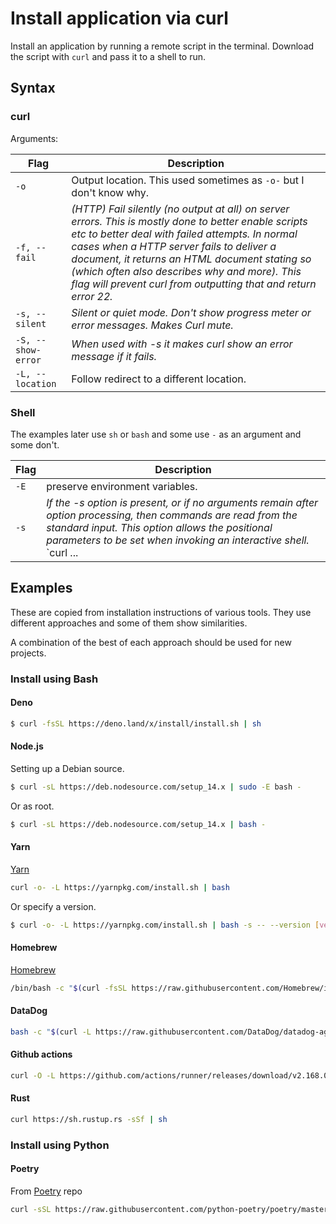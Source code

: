 # Install application via curl


Install an application by running a remote script in the terminal. Download the script with `curl` and pass it to a shell to run.


## Syntax

### curl

Arguments:

Flag | Description
---  | ---
`-o` | Output location. This used sometimes as `-o-` but I don't know why.
`-f, --fail` | _(HTTP)  Fail  silently  (no  output at all) on server errors. This is mostly done to better enable scripts etc to better deal with failed attempts. In normal cases  when  a  HTTP  server  fails  to deliver  a  document,  it  returns an HTML document stating so (which often also describes why and more). This flag will prevent curl from outputting that and return error 22._
`-s, --silent` | _Silent or quiet mode. Don't show progress meter or error messages.  Makes Curl mute._
`-S, --show-error` | _When used with -s it makes curl show an error message if it fails._
`-L, --location` | Follow redirect to a different location.

### Shell

The examples later use `sh` or `bash` and some use `-` as an argument and some don't.

Flag | Description
---  | ---
`-E` | preserve environment variables.
`-s` | _If  the  -s  option is present, or if no arguments remain after option processing, then commands are read from the standard input. This option allows the positional parameters to be set when invoking an interactive shell._ `curl ... | bash -s`


## Examples

These are copied from installation instructions of various tools. They use different approaches and some of them show similarities.

A combination of the best of each approach should be used for new projects.

### Install using Bash

#### Deno

```sh
$ curl -fsSL https://deno.land/x/install/install.sh | sh
```

#### Node.js

Setting up a Debian source.

```sh
$ curl -sL https://deb.nodesource.com/setup_14.x | sudo -E bash -
```

Or as root.

```sh
$ curl -sL https://deb.nodesource.com/setup_14.x | bash -
```

#### Yarn

[Yarn](https://classic.yarnpkg.com/en/docs/install#mac-stable)

```sh
curl -o- -L https://yarnpkg.com/install.sh | bash
```

Or specify a version.

```sh
$ curl -o- -L https://yarnpkg.com/install.sh | bash -s -- --version [version]
```

#### Homebrew

[Homebrew](https://brew.sh/)

```sh
/bin/bash -c "$(curl -fsSL https://raw.githubusercontent.com/Homebrew/install/master/install.sh)"
```

#### DataDog

```sh
bash -c "$(curl -L https://raw.githubusercontent.com/DataDog/datadog-agent/master/cmd/agent/install_script.sh)"
```

#### Github actions

```sh
curl -O -L https://github.com/actions/runner/releases/download/v2.168.0/actions-runner-linux-x64-2.168.0.tar.gz
```

#### Rust

```sh
curl https://sh.rustup.rs -sSf | sh
```


### Install using Python

#### Poetry

From [Poetry](https://github.com/python-poetry/poetry) repo

```sh
curl -sSL https://raw.githubusercontent.com/python-poetry/poetry/master/get-poetry.py | python
```
